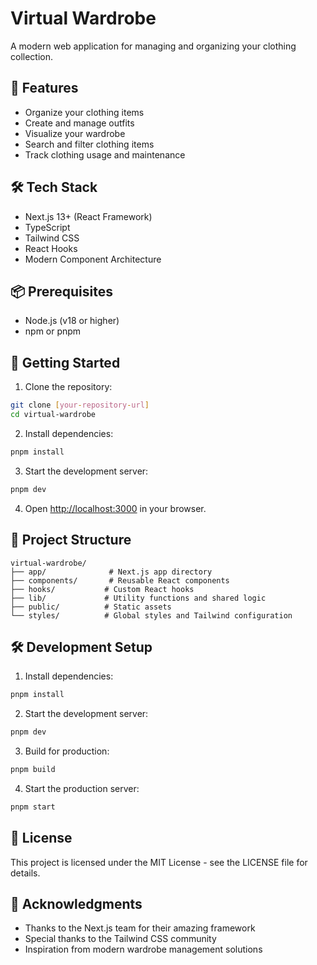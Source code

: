 # Virtual Wardrobe

A modern web application for managing and organizing your clothing collection.

## 🚀 Features

- Organize your clothing items
- Create and manage outfits
- Visualize your wardrobe
- Search and filter clothing items
- Track clothing usage and maintenance

## 🛠️ Tech Stack

- Next.js 13+ (React Framework)
- TypeScript
- Tailwind CSS
- React Hooks
- Modern Component Architecture

## 📦 Prerequisites

- Node.js (v18 or higher)
- npm or pnpm

## 🚀 Getting Started

1. Clone the repository:
```bash
git clone [your-repository-url]
cd virtual-wardrobe
```

2. Install dependencies:
```bash
pnpm install
```

3. Start the development server:
```bash
pnpm dev
```

4. Open [http://localhost:3000](http://localhost:3000) in your browser.

## 📁 Project Structure

```
virtual-wardrobe/
├── app/              # Next.js app directory
├── components/       # Reusable React components
├── hooks/           # Custom React hooks
├── lib/             # Utility functions and shared logic
├── public/          # Static assets
└── styles/          # Global styles and Tailwind configuration
```

## 🛠️ Development Setup

1. Install dependencies:
```bash
pnpm install
```

2. Start the development server:
```bash
pnpm dev
```

3. Build for production:
```bash
pnpm build
```

4. Start the production server:
```bash
pnpm start
```

## 📝 License

This project is licensed under the MIT License - see the LICENSE file for details.

## 🙏 Acknowledgments

- Thanks to the Next.js team for their amazing framework
- Special thanks to the Tailwind CSS community
- Inspiration from modern wardrobe management solutions
